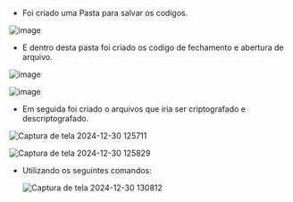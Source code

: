 * Foi criado uma Pasta para salvar os codigos.

![image](https://github.com/user-attachments/assets/6ae51fbc-cc3a-4a85-9ff2-d602296e6ca1)

* E dentro desta pasta foi criado os codigo de fechamento e abertura de arquivo.

![image](https://github.com/user-attachments/assets/003dc293-7987-4c21-9744-c497c49f2690)

![image](https://github.com/user-attachments/assets/cb6c9a83-69b9-4854-9c58-75ac68b1ac9c)

* Em seguida foi criado o arquivos que iria ser criptografado e descriptografado.

![Captura de tela 2024-12-30 125711](https://github.com/user-attachments/assets/9d2b7a29-2e3e-4860-8cdf-c12e970c4f42)

![Captura de tela 2024-12-30 125829](https://github.com/user-attachments/assets/40b77780-f4aa-42f2-980b-be0ea4f75178)

* Utilizando os seguintes comandos:

  ![Captura de tela 2024-12-30 130812](https://github.com/user-attachments/assets/bbf5af5c-1fa2-4454-8bcd-d9ac56207792)
